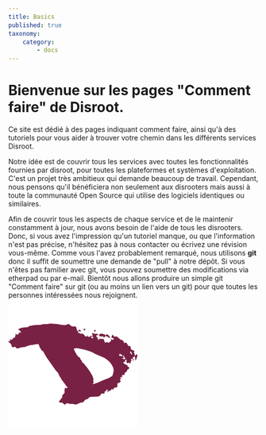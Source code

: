 ```yaml
---
title: Basics
published: true
taxonomy:
    category:
        - docs
---
```


# Bienvenue sur les pages "Comment faire" de **Disroot**.

Ce site est dédié à des pages indiquant comment faire, ainsi qu'à des tutoriels pour vous aider à trouver votre chemin dans les différents services Disroot.

Notre idée est de couvrir tous les services avec toutes les fonctionnalités fournies par disroot, pour toutes les plateformes et systèmes d'exploitation. C'est un projet très ambitieux qui demande beaucoup de travail. Cependant, nous pensons qu'il bénéficiera non seulement aux disrooters mais aussi à toute la communauté Open Source qui utilise des logiciels identiques ou similaires.

Afin de couvrir tous les aspects de chaque service et de le maintenir constamment à jour, nous avons besoin de l'aide de tous les disrooters. Donc, si vous avez l'impression qu'un tutoriel manque, ou que l'information n'est pas précise, n'hésitez pas à nous contacter ou écrivez une révision vous-même. Comme vous l'avez probablement remarqué, nous utilisons **git** donc il suffit de soumettre une demande de "pull" à notre dépôt.
Si vous n'êtes pas familier avec git, vous pouvez soumettre des modifications via etherpad ou par e-mail. Bientôt nous allons produire un simple git "Comment faire" sur git (ou au moins un lien vers un git) pour que toutes les personnes intéressées nous rejoignent.
![](en/disroot_logo.png)
